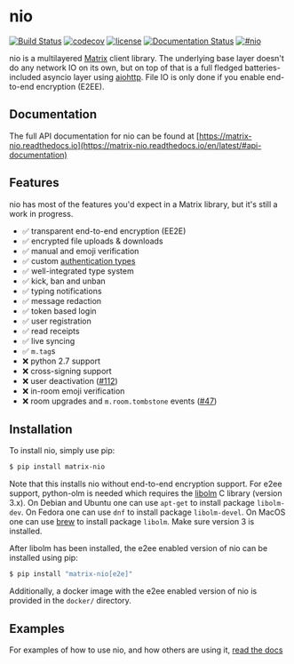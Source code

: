 nio
===

[![Build Status](https://img.shields.io/travis/poljar/matrix-nio.svg?style=flat-square)](https://travis-ci.org/poljar/matrix-nio)
[![codecov](https://img.shields.io/codecov/c/github/poljar/matrix-nio/master.svg?style=flat-square)](https://codecov.io/gh/poljar/matrix-nio)
[![license](https://img.shields.io/badge/license-ISC-blue.svg?style=flat-square)](https://github.com/poljar/matrix-nio/blob/master/LICENSE.md)
[![Documentation Status](https://readthedocs.org/projects/matrix-nio/badge/?version=latest&style=flat-square)](https://matrix-nio.readthedocs.io/en/latest/?badge=latest)
[![#nio](https://img.shields.io/badge/matrix-%23nio:matrix.org-blue.svg?style=flat-square)](https://matrix.to/#/!JiiOHXrIUCtcOJsZCa:matrix.org?via=matrix.org&via=maunium.net&via=t2l.io)

nio is a multilayered [Matrix](https://matrix.org/) client library. The
underlying base layer doesn't do any network IO on its own, but on top of that
is a full fledged batteries-included asyncio layer using
[aiohttp](https://github.com/aio-libs/aiohttp/). File IO is only done if you
enable end-to-end encryption (E2EE).

Documentation
-------------

The full API documentation for nio can be found at
[https://matrix-nio.readthedocs.io](https://matrix-nio.readthedocs.io/en/latest/#api-documentation)

Features
--------

nio has most of the features you'd expect in a Matrix library, but it's still a work in progress.

- ✅ transparent end-to-end encryption (EE2E)
- ✅ encrypted file uploads & downloads
- ✅ manual and emoji verification
- ✅ custom [authentication types](https://matrix.org/docs/spec/client_server/r0.6.0#id183)
- ✅ well-integrated type system
- ✅ kick, ban and unban
- ✅ typing notifications
- ✅ message redaction
- ✅ token based login
- ✅ user registration
- ✅ read receipts
- ✅ live syncing
- ✅ `m.tag`s
- ❌ python 2.7 support
- ❌ cross-signing support
- ❌ user deactivation ([#112](https://github.com/poljar/matrix-nio/issues/112))
- ❌ in-room emoji verification
- ❌ room upgrades and `m.room.tombstone` events ([#47](https://github.com/poljar/matrix-nio/issues/47))

Installation
------------

To install nio, simply use pip:

```bash
$ pip install matrix-nio

```

Note that this installs nio without end-to-end encryption support. For e2ee
support, python-olm is needed which requires the
[libolm](https://gitlab.matrix.org/matrix-org/olm) C library (version 3.x).
On Debian and Ubuntu one can use `apt-get` to install package `libolm-dev`.
On Fedora one can use `dnf` to install package `libolm-devel`. 
On MacOS one can use [brew](https://brew.sh/) to install package `libolm`. 
Make sure version 3 is installed.

After libolm has been installed, the e2ee enabled version of nio can be
installed using pip:

```bash
$ pip install "matrix-nio[e2e]"

```

Additionally, a docker image with the e2ee enabled version of nio is provided in
the `docker/` directory.

Examples
--------

For examples of how to use nio, and how others are using it,
[read the docs](https://matrix-nio.readthedocs.io/en/latest/examples.html)
